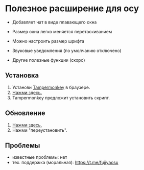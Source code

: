 # Полезное расширение для осу 

- Добавляет чат в виде плавающего окна
- Размер окна легко меняется перетаскиванием
- Можно настроить размер шрифта
- Звуковые уведомления (по умолчанию отключено)

- Другие полезные функции (скоро)

## Установка

1. Установи [Tampermonkey](https://www.tampermonkey.net/) в браузере.
2. [Нажми здесь.](https://github.com/fujiyaa/osu-expansion-neko-science/raw/main/osu-expansion-neko-science.user.js)
3. Tampermonkey предложит установить скрипт.

## Обновление
1. [Нажми здесь.](https://github.com/fujiyaa/osu-expansion-neko-science/raw/main/osu-expansion-neko-science.user.js)
2. Нажми "переустановить".

## Проблемы

- известные проблемы: нет
- тех. поддержка (моральная): https://t.me/fujiyaosu 
